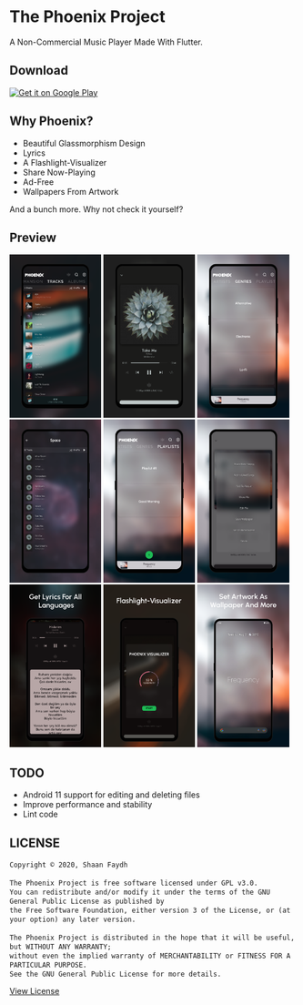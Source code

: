 # The Phoenix Project
A Non-Commercial Music Player Made With Flutter.

## Download
[<img src="https://play.google.com/intl/en_us/badges/static/images/badges/en_badge_web_generic.png"
     alt="Get it on Google Play"
     height="80">](https://play.google.com/store/apps/details?id=com.Phoenix.project)

## Why Phoenix?
* Beautiful Glassmorphism Design
* Lyrics
* A Flashlight-Visualizer
* Share Now-Playing
* Ad-Free
* Wallpapers From Artwork

And a bunch more. Why not check it yourself?

## Preview
<img alt="Tracks" src="./screenshots/tracks.png" width="32%"> <img alt="NowPlaying" src="./screenshots/nowplaying.png" width="32%">  <img alt="Genres" src="./screenshots/genres.png" width="32%"> <img alt="Inside Genre" src="./screenshots/space.png" width="32%"> <img alt="Playlists" src="./screenshots/playlists.png" width="32%"> <img alt="Options" src="./screenshots/options.png" width="32%"> <img alt="Lyrics" src="./screenshots/lyrics.png" width="32%"> <img alt="Visualizer" src="./screenshots/visualizer.png" width="32%"> <img alt="Wallpaper" src="./screenshots/wallpaper.png" width="32%">

## TODO
* Android 11 support for editing and deleting files
* Improve performance and stability
* Lint code

## LICENSE
```
Copyright © 2020, Shaan Faydh

The Phoenix Project is free software licensed under GPL v3.0.
You can redistribute and/or modify it under the terms of the GNU General Public License as published by
the Free Software Foundation, either version 3 of the License, or (at your option) any later version.

The Phoenix Project is distributed in the hope that it will be useful, but WITHOUT ANY WARRANTY;
without even the implied warranty of MERCHANTABILITY or FITNESS FOR A PARTICULAR PURPOSE.
See the GNU General Public License for more details.
```
[View License](https://github.com/shaan-mephobic/The-Phoenix-Project/blob/master/LICENSE)

